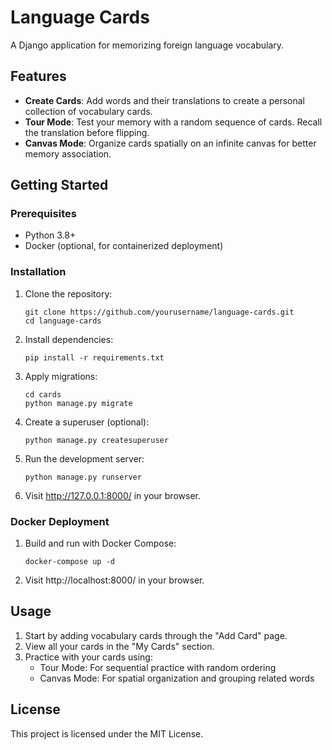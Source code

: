 # Language Cards

A Django application for memorizing foreign language vocabulary.

## Features

- **Create Cards**: Add words and their translations to create a personal collection of vocabulary cards.
- **Tour Mode**: Test your memory with a random sequence of cards. Recall the translation before flipping.
- **Canvas Mode**: Organize cards spatially on an infinite canvas for better memory association.

## Getting Started

### Prerequisites

- Python 3.8+
- Docker (optional, for containerized deployment)

### Installation

1. Clone the repository:
   ```
   git clone https://github.com/yourusername/language-cards.git
   cd language-cards
   ```

2. Install dependencies:
   ```
   pip install -r requirements.txt
   ```

3. Apply migrations:
   ```
   cd cards
   python manage.py migrate
   ```

4. Create a superuser (optional):
   ```
   python manage.py createsuperuser
   ```

5. Run the development server:
   ```
   python manage.py runserver
   ```

6. Visit http://127.0.0.1:8000/ in your browser.

### Docker Deployment

1. Build and run with Docker Compose:
   ```
   docker-compose up -d
   ```

2. Visit http://localhost:8000/ in your browser.

## Usage

1. Start by adding vocabulary cards through the "Add Card" page.
2. View all your cards in the "My Cards" section.
3. Practice with your cards using:
   - Tour Mode: For sequential practice with random ordering
   - Canvas Mode: For spatial organization and grouping related words

## License

This project is licensed under the MIT License. 